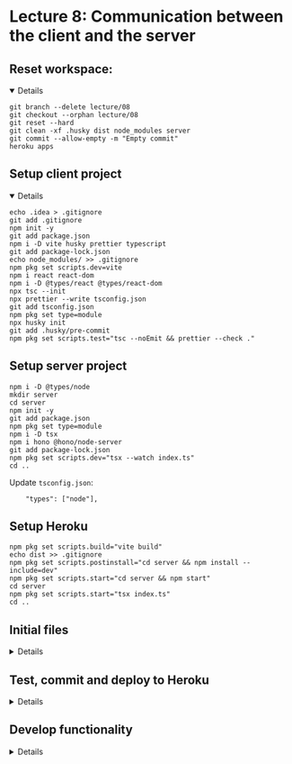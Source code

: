 # Lecture 8: Communication between the client and the server

## Reset workspace:

<details open>

```shell
git branch --delete lecture/08
git checkout --orphan lecture/08
git reset --hard
git clean -xf .husky dist node_modules server
git commit --allow-empty -m "Empty commit"
heroku apps

```

</details>

## Setup client project

<details open>

```shell
echo .idea > .gitignore
git add .gitignore
npm init -y
git add package.json
npm i -D vite husky prettier typescript
git add package-lock.json
echo node_modules/ >> .gitignore
npm pkg set scripts.dev=vite
npm i react react-dom
npm i -D @types/react @types/react-dom
npx tsc --init
npx prettier --write tsconfig.json
git add tsconfig.json
npm pkg set type=module
npx husky init
git add .husky/pre-commit
npm pkg set scripts.test="tsc --noEmit && prettier --check ."

```

## Setup server project

```shell
npm i -D @types/node
mkdir server
cd server
npm init -y
git add package.json
npm pkg set type=module
npm i -D tsx
npm i hono @hono/node-server
git add package-lock.json
npm pkg set scripts.dev="tsx --watch index.ts"
cd ..

```

Update `tsconfig.json`:

```
    "types": ["node"],
```

## Setup Heroku

```shell
npm pkg set scripts.build="vite build"
echo dist >> .gitignore
npm pkg set scripts.postinstall="cd server && npm install --include=dev"
npm pkg set scripts.start="cd server && npm start"
cd server
npm pkg set scripts.start="tsx index.ts"
cd ..

```

</details>

## Initial files

<details>

### `index.html`

```html
<html lang="en">
  <head>
    <meta charset="UTF-8" />
    <meta name="viewport" content="width=device-width, initial-scale=1" />
    <title>Task Manager</title>
  </head>
  <body>
    <div id="app"></div>
  </body>
  <script src="src/main.tsx" type="module"></script>
</html>
```

### `src/main.tsx`

```tsx
import { createRoot } from "react-dom/client";

function Application() {
  return <h1>Hello World</h1>;
}

createRoot(document.getElementById("app")!).render(<Application />);
```

### `server/index.ts`

```ts
import { Hono } from "hono";
import { serve } from "@hono/node-server";
import { serveStatic } from "@hono/node-server/serve-static";

const app = new Hono();

const port = process.env.PORT || "3000";
serve({ fetch: app.fetch, port: parseInt(port) });

app.get("*", serveStatic({ root: "../dist" }));
```

</details>

## Test, commit and deploy to Heroku

<details>

1. Test: `npm run build && npm start` and open http://localhost:3000
2. Commit: `git add . && git commit -m "Initial project"`
3. Check git remotes: `git remote -v`
4. Create app definition on Heroku: `heroku apps:create `
5. Deploy to heroku: `git push heroku HEAD:main`
6. Check `heroku apps:open`

</details>

## Develop functionality

<details>

### Simplify development

```shell
npm i -D concurrently
npm pkg set scripts.dev="concurrently vite npm:dev:server"
npm pkg set scripts.dev:server="cd server && npm run dev"
git add package.json package-lock.json
```

Start developing with `npm run dev`

### Fetch from the server

```tsx
function Application() {
  const [tasks, setTasks] = useState([
    { description: "Fetch data from server", completed: false },
  ]);

  async function loadTasks() {
    const res = await fetch("/api/tasks");
    setTasks(await res.json());
  }

  useEffect(() => {
    loadTasks();
  }, []);

  return (
    <>
      <h1>Tasks</h1>
      {tasks.map(({ description, completed }) => (
        <li>
          <input type={"checkbox"} checked={completed} /> {description}
        </li>
      ))}
    </>
  );
}
```

### `vite.config.ts`

```ts
import { defineConfig } from "vite";

export default defineConfig({
  server: { proxy: { "/api": "http://localhost:3000" } },
});
```

### Server responds

```ts
const tasks = [
  { description: "Fetch data from server", complete: true },
  { description: "Deal with slow server", complete: false },
  { description: "Deal with errors from server", complete: false },
];

app.get("/api/tasks", (c) => c.json(tasks));
```

### Commit and push

1. `git add src/main.tsx vite.config.ts server/index.ts`
2. `git commit -m "Fetch data from server"`
3. `git push heroku HEAD:main`

### Simulate delay on server

```ts
async function delay(timeout: number) {
  return new Promise((resolve) => {
    setTimeout(resolve, timeout);
  });
}

app.get("/api/tasks", async (c) => {
  await delay(1500);
  return c.json(tasks);
});
```

### Show spinner on client `src/main.tsx`

```tsx
import "./application.css";

function Application() {
  async function loadTasks() {
    /*...*/
  }
  useEffect(() => {
    /*...*/
  }, []);

  const [loaded, setLoaded] = useState(false);
  const [tasks, setTasks] = useState([]);
  return (
    <>
      <h1>Tasks</h1>
      {!loaded && <div className={"spinner"}></div>}
      {/*...*/}
    </>
  );
}
```

Using css files from tsx files now requires `global.d.ts`:

```ts
declare module "*.css";
```

### Simple spinner in `src/application.css`

```css
.spinner {
  width: 3em;
  aspect-ratio: 1;
  border-radius: 100%;
  border: 1em solid lightgray;
  border-left-color: gray;
}
```

### Better spinner in `src/application.css`

```css
.spinner {
  animation: spin-animation 1s infinite linear;
}

@keyframes spin-animation {
  from {
    transform: rotate(0deg);
  }
  to {
    transform: rotate(360deg);
  }
}
```

### Remember to turn off the spinner

```ts
async function loadTasks() {
  setLoaded(false);
  const res = await fetch("/api/tasks");
  setTasks(await res.json());
  setLoaded(true);
}
```

### Simulate errors on the server

```ts
async function delayWithError(timeout: number) {
  return new Promise<void>((resolve, reject) => {
    setTimeout(() => {
      const random = Math.random();
      if (random < 0.2) {
        reject(new Error("Error from promise"));
      } else if (random < 0.3) {
        reject(new HTTPException(400, { message: "Error from user" }));
      } else {
        resolve();
      }
    }, timeout);
  });
}

app.get("/api/tasks", async (c) => {
  await delayWithError(300);
  return c.json(tasks);
});
```

### Error handling on the client

```tsx
function Application() {
  const [loaded, setLoaded] = useState(false);
  const [tasks, setTasks] = useState([]);
  const [error, setError] = useState<Error>();
  useEffect(() => {
    loadTasks();
  }, []);
  async function loadTasks() {
    setLoaded(false);
    try {
      const res = await fetch("/api/tasks");
      setTasks(await res.json());
      setLoaded(true);
    } catch (error) {
      setError(error as Error);
    }
  }

  return (
    <>
      <h1>Tasks</h1>
      {error && <div className={"error"}>{error.toString()}</div>}
      {!loaded && <div className={"spinner"}></div>}
      {tasks.map(/*...*/)}
    </>
  );
}
```

### Make it proper

```tsx
function Application() {
  const [loaded, setLoaded] = useState(false);
  const [tasks, setTasks] = useState([]);
  const [error, setError] = useState<Error>();
  useEffect(() => {
    loadTasks();
  }, []);

  async function fetchTasks() {
    const res = await fetch("/api/tasks");
    if (!res.ok) {
      throw new Error(`Request error: ${res.status}: ${await res.text()}`);
    }
    return await res.json();
  }

  async function loadTasks() {
    setLoaded(false);
    setError(undefined);
    try {
      setTasks(await fetchTasks());
    } catch (error) {
      setError(error as Error);
    } finally {
      setLoaded(true);
    }
  }

  return (
    <>
      <h1>Tasks</h1>
      <div>
        <button onClick={loadTasks}>Reload</button>
      </div>
      {error && <div className={"error"}>{error.toString()}</div>}
      {!loaded && <div className={"spinner"}></div>}
      {tasks.map(/*...*/)}
    </>
  );
}
```

</details>
